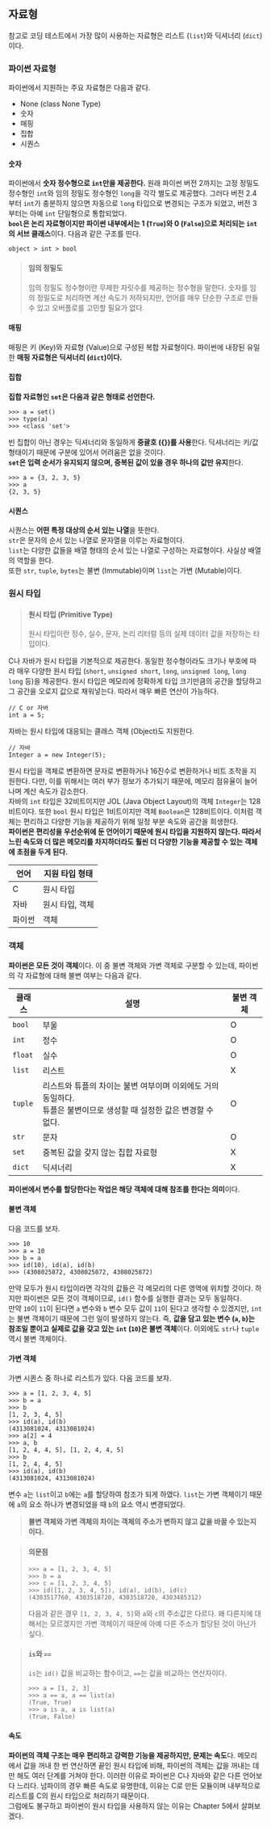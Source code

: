 ## 자료형
참고로 코딩 테스트에서 가장 많이 사용하는 자료형은 리스트 (`list`)와 딕셔너리 (`dict`)이다.

### 파이썬 자료형
파이썬에서 지원하는 주요 자료형은 다음과 같다.
- None (class None Type)
- 숫자
- 매핑
- 집합
- 시퀀스

#### 숫자
파이썬에서 **숫자 정수형으로 `int`만을 제공한다.** 원래 파이썬 버전 2까지는 고정 정밀도 정수형인 `int`와 임의 정밀도 정수형인 `long`을 각각 별도로 제공했다. 그러다 버전 2.4부터 `int`가 충분하지 않으면 자동으로 `long` 타입으로 변경되는 구조가 되었고, 버전 3부터는 아예 `int` 단일형으로 통합되었다.<br>**`bool`은 논리 자료형이지만 파이썬 내부에서는 1 (`True`)와 0 (`False`)으로 처리되는 `int`의 서브 클래스**이다. 다음과 같은 구조를 띤다.
```commandline
object > int > bool
```
> #### 임의 정밀도
> 임의 정밀도 정수형이란 무제한 자릿수를 제공하는 정수형을 말한다. 숫자를 임의 정밀도로 처리하면 계산 속도가 저하되지만, 언어를 매우 단순한 구조로 만들 수 있고 오버플로를 고민할 필요가 없다.

#### 매핑
매핑은 키 (Key)와 자료형 (Value)으로 구성된 복합 자료형이다. 파이썬에 내장된 유일한 **매핑 자료형은 딕셔너리 (`dict`)이다.**

#### 집합
**집합 자료형인 `set`은 다음과 같은 형태로 선언한다.**
```commandline
>>> a = set()
>>> type(a)
>>> <class 'set'>
```
빈 집합이 아닌 경우는 딕셔너리와 동일하게 **중괄호 ({})를 사용**한다. 딕셔너리는 키/값 형태이기 때문에 구분에 있어서 어려움은 없을 것이다.<br>**`set`은 입력 순서가 유지되지 않으며, 중복된 값이 있을 경우 하나의 값만 유지**한다.
```commandline
>>> a = {3, 2, 3, 5}
>>> a
{2, 3, 5}
```

#### 시퀀스
시퀀스는 **어떤 특정 대상의 순서 있는 나열**을 뜻한다.<br>`str`은 문자의 순서 있는 나열로 문자열을 이루는 자료형이다.<br>`list`는 다양한 값들을 배열 형태의 순서 있는 나열로 구성하는 자료형이다. 사실상 배열의 역할을 한다.<br>또한 `str`, `tuple`, `bytes`는 불변 (Immutable)이며 `list`는 가변 (Mutable)이다.

### 원시 타입
> #### 원시 타입 (Primitive Type)
> 원시 타입이란 정수, 실수, 문자, 논리 리터럴 등의 실제 데이터 값을 저장하는 타입이다.

C나 자바가 원시 타입을 기본적으로 제공한다. 동일한 정수형이라도 크기나 부호에 따라 매우 다양한 원시 타입 (`short`, `unsigned short`, `long`, `unsigned long`, `long long` 등)을 제공한다. 원시 타입은 메모리에 정확하게 타입 크기만큼의 공간을 할당하고 그 공간을 오로지 값으로 채워넣는다. 따라서 매우 빠른 연산이 가능하다.
```commandline
// C or 자바
int a = 5;
```
자바는 원시 타입에 대응되는 클래스 객체 (Object)도 지원한다.
```commandline
// 자바
Integer a = new Integer(5);
```
원시 타입을 객체로 변환하면 문자로 변환하거나 16진수로 변환하거나 비트 조작을 지원한다. 다만, 이를 위해서는 여러 부가 정보가 추가되기 때문에, 메모리 점유율이 늘어나며 계산 속도가 감소한다.<br>자바의 `int` 타입은 32비트이지만 JOL (Java Object Layout)의 객체 `Integer`는 128비트이다. 또한 `bool` 원시 타입은 1비트이지만 객체 `Boolean`은 128비트이다. 이처럼 객체는 편리하고 다양한 기능을 제공하기 위해 일정 부분 속도와 공간을 희생한다.<br>**파이썬은 편리성을 우선순위에 둔 언어이기 때문에 원시 타입을 지원하지 않는다. 따라서 느린 속도와 더 많은 메모리를 차지하더라도 훨씬 더 다양한 기능을 제공할 수 있는 객체에 초점을 두게 된다.**

| 언어   | 지원 타입 형태 |
|------|----------|
| C    | 원시 타입    |
| 자바   | 원시 타입, 객체 |
| 파이썬  | 객체       |

### 객체
**파이썬은 모든 것이 객체**이다. 이 중 불변 객체와 가변 객체로 구분할 수 있는데, 파이썬의 각 자료형에 대해 불변 여부는 다음과 같다.

|클래스|설명|불변 객체|
|---|---|---|
|`bool`|부울|O|
|`int`|정수|O|
|`float`|실수|O|
|`list`|리스트|X|
|`tuple`|리스트와 튜플의 차이는 불변 여부이며 이외에도 거의 동일하다.<br>튜플은 불변이므로 생성할 때 설정한 값은 변경할 수 없다.|O|
|`str`|문자|O|
|`set`|중복된 값을 갖지 않는 집합 자료형|X|
|`dict`|딕셔너리|X|

**파이썬에서 변수를 할당한다는 작업은 해당 객체에 대해 참조를 한다는 의미**이다.

#### 불변 객체
다음 코드를 보자.
```commandline
>>> 10
>>> a = 10
>>> b = a
>>> id(10), id(a), id(b)
>>> (4308025872, 4308025872, 4308025872)
```
만약 모두가 원시 타입이라면 각각의 값들은 각 메모리의 다른 영역에 위치할 것이다. 하지만 파이썬은 모든 것이 객체이므로, `id()` 함수를 실행한 결과는 모두 동일하다.<br>만약 `10`이 `11`이 된다면 `a` 변수와 `b` 변수 모두 값이 `11`이 된다고 생각할 수 있겠지만, `int`는 불변 객체이기 때문에 그런 일이 발생하지 않는다. 즉, **값을 담고 있는 변수 (`a`, `b`)는 참조일 뿐이고 실제로 값을 갖고 있는 `int` (`10`)은 불변 객체**이다. 이외에도 `str`나 `tuple` 역시 불변 객체이다.

#### 가변 객체
가변 시퀀스 중 하나로 리스트가 있다. 다음 코드를 보자.
```commandline
>>> a = [1, 2, 3, 4, 5]
>>> b = a
>>> b
[1, 2, 3, 4, 5]
>>> id(a), id(b)
(4313081024, 4313081024)
>>> a[2] = 4
>>> a, b
[1, 2, 4, 4, 5], [1, 2, 4, 4, 5]
>>> b
[1, 2, 4, 4, 5]
>>> id(a), id(b)
(4313081024, 4313081024)
```
변수 `a`는 `list`이고 `b`에는 `a`를 할당하여 참조가 되게 하였다. `list`는 가변 객체이기 때문에 `a`의 요소 하나가 변경되었을 때 `b`의 요소 역시 변경되었다.
> **불변 객체와 가변 객체의 차이는 객체의 주소가 변하지 않고 값을 바꿀 수 있는지이다.**

> #### 의문점
> ```commandline
> >>> a = [1, 2, 3, 4, 5]
> >>> b = a
> >>> c = [1, 2, 3, 4, 5]
> >>> id([1, 2, 3, 4, 5]), id(a), id(b), id(c)
> (4303517760, 4303518720, 4303518720, 4303485312)
> ```
> 다음과 같은 경우 `[1, 2, 3, 4, 5]`와 `a`와 `c`의 주소값은 다르다. 왜 다른지에 대해서는 모르겠지만 가변 객체이기 때문에 아예 다른 주소가 할당된 것이 아닌가 싶다.

> #### `is`와 `==`
> `is`는 `id()` 값을 비교하는 함수이고, `==`는 값을 비교하는 연산자이다.
> ```commandline
> >>> a = [1, 2, 3]
> >>> a == a, a == list(a)
> (True, True)
> >>> a is a, a is list(a)
> (True, False)
> ```

#### 속도
**파이썬의 객체 구조는 매우 편리하고 강력한 기능을 제공하지만, 문제는 속도**다. 메모리에서 값을 꺼내 한 번 연산하면 끝인 원시 타입에 비해, 파이썬의 객체는 값을 꺼내는 데만 해도 여러 단계를 거쳐야 한다. 이러한 이유로 파이썬은 C나 자바와 같은 다른 언어보다 느리다. 넘파이의 경우 빠른 속도로 유명한데, 이유는 C로 만든 모듈이며 내부적으로 리스트를 C의 원시 타입으로 처리하기 때문이다.<br>그럼에도 불구하고 파이썬이 원시 타입을 사용하지 않는 이유는 Chapter 5에서 살펴보겠다.